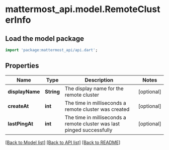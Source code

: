 # mattermost_api.model.RemoteClusterInfo

## Load the model package
```dart
import 'package:mattermost_api/api.dart';
```

## Properties
Name | Type | Description | Notes
------------ | ------------- | ------------- | -------------
**displayName** | **String** | The display name for the remote cluster | [optional] 
**createAt** | **int** | The time in milliseconds a remote cluster was created | [optional] 
**lastPingAt** | **int** | The time in milliseconds a remote cluster was last pinged successfully | [optional] 

[[Back to Model list]](../README.md#documentation-for-models) [[Back to API list]](../README.md#documentation-for-api-endpoints) [[Back to README]](../README.md)


